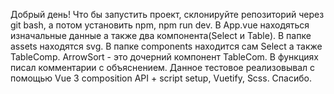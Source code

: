 Добрый день! Что бы запустить проект, склонируйте репозиторий через git bash, а потом установить npm, npm run dev.
В App.vue находяться изначальные данные а также два компонента(Select и Table).
В папке assets находятся svg.
В папке components находится сам Select а также TableComp. ArrowSort - это дочерний компонент TableCom.
В функциях писал комментарии с объяснением.
Данное тестовое реализовывал с помощью Vue 3 composition API + script setup, Vuetify, Scss.
Спасибо.
